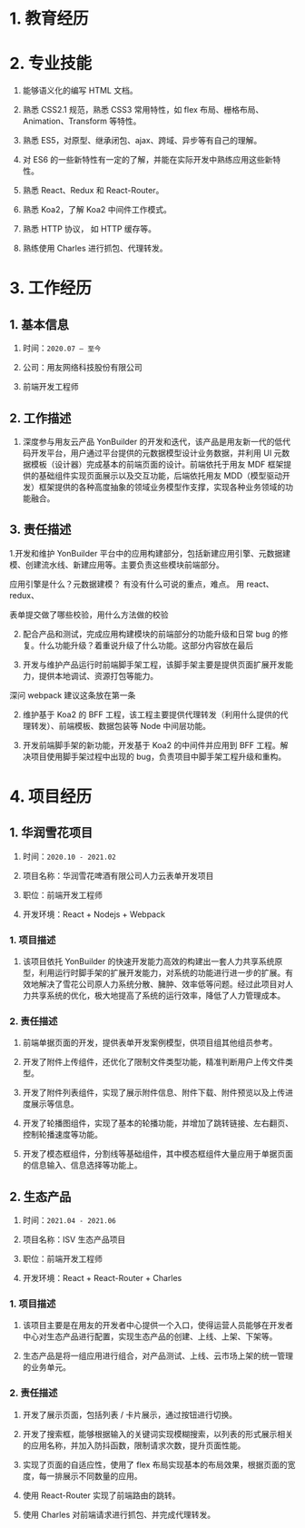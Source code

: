 # 1. 教育经历

# 2. 专业技能

1. 能够语义化的编写 HTML 文档。

2. 熟悉 CSS2.1 规范，熟悉 CSS3 常用特性，如 flex 布局、栅格布局、Animation、Transform 等特性。

3. 熟悉 ES5，对原型、继承闭包、ajax、跨域、异步等有自己的理解。

4. 对 ES6 的一些新特性有一定的了解，并能在实际开发中熟练应用这些新特性。

5. 熟悉 React、Redux 和 React-Router。

6. 熟悉 Koa2，了解 Koa2 中间件工作模式。

7. 熟悉 HTTP 协议， 如 HTTP 缓存等。

8. 熟练使用 Charles 进行抓包、代理转发。

# 3. 工作经历

## 1. 基本信息

1. 时间：`2020.07 – 至今`

2. 公司：用友网络科技股份有限公司

3. 前端开发工程师

## 2. 工作描述

1. 深度参与用友云产品 YonBuilder 的开发和迭代，该产品是用友新一代的低代码开发平台，用户通过平台提供的元数据模型设计业务数据，并利用 UI 元数据模板（设计器）完成基本的前端页面的设计。前端依托于用友 MDF 框架提供的基础组件实现页面展示以及交互功能，后端依托用友 MDD（模型驱动开发）框架提供的各种高度抽象的领域业务模型作支撑，实现各种业务领域的功能融合。

## 3. 责任描述

1.开发和维护 YonBuilder 平台中的应用构建部分，包括新建应用引擎、元数据建模、创建流水线、新建应用等。主要负责这些模块前端部分。

应用引擎是什么？元数据建模？
有没有什么可说的重点，难点。
用 react、redux、

表单提交做了哪些校验，用什么方法做的校验

2. 配合产品和测试，完成应用构建模块的前端部分的功能升级和日常 bug 的修复。什么功能升级？着重说升级了什么功能。这部分内容放在最后

1. 开发与维护产品运行时前端脚手架工程，该脚手架主要是提供页面扩展开发能力，提供本地调试、资源打包等能力。

深问 webpack
建议这条放在第一条

2. 维护基于 Koa2 的 BFF 工程，该工程主要提供代理转发（利用什么提供的代理转发）、前端模板、数据包装等 Node 中间层功能。

3. 开发前端脚手架的新功能，开发基于 Koa2 的中间件并应用到 BFF 工程。解决项目使用脚手架过程中出现的 bug，负责项目中脚手架工程升级和重构。



# 4. 项目经历

## 1. 华润雪花项目

1. 时间：`2020.10 - 2021.02` 

2. 项目名称：华润雪花啤酒有限公司人力云表单开发项目

3. 职位：前端开发工程师

4. 开发环境：React + Nodejs + Webpack

### 1. 项目描述

1. 该项目依托 YonBuilder 的快速开发能力高效的构建出一套人力共享系统原型，利用运行时脚手架的扩展开发能力，对系统的功能进行进一步的扩展。有效地解决了雪花公司原人力系统分散、臃肿、效率低等问题。经过此项目对人力共享系统的优化，极大地提高了系统的运行效率，降低了人力管理成本。

### 2. 责任描述

1. 前端单据页面的开发，提供表单开发案例模型，供项目组其他组员参考。

1. 开发了附件上传组件，还优化了限制文件类型功能，精准判断用户上传文件类型。

2. 开发了附件列表组件，实现了展示附件信息、附件下载、附件预览以及上传进度展示等信息。

3. 开发了轮播图组件，实现了基本的轮播功能，并增加了跳转链接、左右翻页、控制轮播速度等功能。

5. 开发了模态框组件，分割线等基础组件，其中模态框组件大量应用于单据页面的信息输入、信息选择等功能上。

## 2. 生态产品

1. 时间：`2021.04 - 2021.06`

2. 项目名称：ISV 生态产品项目

3. 职位：前端开发工程师

4. 开发环境：React + React-Router + Charles

### 1. 项目描述

1. 该项目主要是在用友的开发者中心提供一个入口，使得运营人员能够在开发者中心对生态产品进行配置，实现生态产品的创建、上线、上架、下架等。

2. 生态产品是将一组应用进行组合，对产品测试、上线、云市场上架的统一管理的业务单元。


### 2. 责任描述

1. 开发了展示页面，包括列表 / 卡片展示，通过按钮进行切换。

2. 开发了搜索框，能够根据输入的关键词实现模糊搜索，以列表的形式展示相关的应用名称，并加入防抖函数，限制请求次数，提升页面性能。

3. 实现了页面的自适应性，使用了 flex 布局实现基本的布局效果，根据页面的宽度，每一排展示不同数量的应用。

4. 使用 React-Router 实现了前端路由的跳转。

5. 使用 Charles 对前端请求进行抓包、并完成代理转发。
